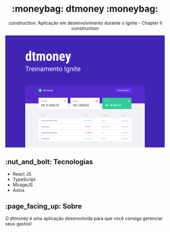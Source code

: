 <h1 align="center">:moneybag: dtmoney :moneybag:</h1>

<p align="center">
:construction: Aplicação em desenvolvimento durante o Ignite - Chapter II :construction:
</p>

<img src="./src/assets/capa.svg">

<h2>:nut_and_bolt: Tecnologias</h2>

- React JS
- TypeScript
- MirageJS
- Axios


<h2>:page_facing_up: Sobre</h2>

<p>
O dtmoney é uma aplicação desenvolvida para que você consiga gerenciar seus gastos!
<p>
